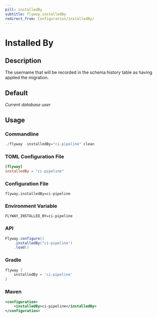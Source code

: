 ```yaml
---
pill: installedBy
subtitle: flyway.installedBy
redirect_from: Configuration/installedBy/
---
```


# Installed By

## Description
The username that will be recorded in the schema history table as having applied the migration.

## Default
<i>Current database user</i>

## Usage

### Commandline
```powershell
./flyway -installedBy="ci-pipeline" clean
```

### TOML Configuration File
```toml
[flyway]
installedBy = "ci-pipeline"
```

### Configuration File
```properties
flyway.installedBy=ci-pipeline
```

### Environment Variable
```properties
FLYWAY_INSTALLED_BY=ci-pipeline
```

### API
```java
Flyway.configure()
    .installedBy("ci-pipeline")
    .load()
```

### Gradle
```groovy
flyway {
    installedBy = 'ci-pipeline'
}
```

### Maven
```xml
<configuration>
    <installedBy>ci-pipeline</installedBy>
</configuration>
```

